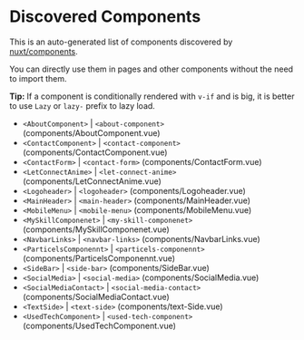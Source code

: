 # Discovered Components

This is an auto-generated list of components discovered by [nuxt/components](https://github.com/nuxt/components).

You can directly use them in pages and other components without the need to import them.

**Tip:** If a component is conditionally rendered with `v-if` and is big, it is better to use `Lazy` or `lazy-` prefix to lazy load.

- `<AboutComponent>` | `<about-component>` (components/AboutComponent.vue)
- `<ContactComponent>` | `<contact-component>` (components/ContactComponent.vue)
- `<ContactForm>` | `<contact-form>` (components/ContactForm.vue)
- `<LetConnectAnime>` | `<let-connect-anime>` (components/LetConnectAnime.vue)
- `<Logoheader>` | `<logoheader>` (components/Logoheader.vue)
- `<MainHeader>` | `<main-header>` (components/MainHeader.vue)
- `<MobileMenu>` | `<mobile-menu>` (components/MobileMenu.vue)
- `<MySkillComponenet>` | `<my-skill-componenet>` (components/MySkillComponenet.vue)
- `<NavbarLinks>` | `<navbar-links>` (components/NavbarLinks.vue)
- `<ParticelsComponennt>` | `<particels-componennt>` (components/ParticelsComponennt.vue)
- `<SideBar>` | `<side-bar>` (components/SideBar.vue)
- `<SocialMedia>` | `<social-media>` (components/SocialMedia.vue)
- `<SocialMediaContact>` | `<social-media-contact>` (components/SocialMediaContact.vue)
- `<TextSide>` | `<text-side>` (components/text-Side.vue)
- `<UsedTechComponent>` | `<used-tech-component>` (components/UsedTechComponent.vue)
